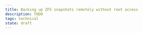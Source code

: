 ```yaml
---
title: Backing up ZFS snapshots remotely without root access
description: TODO
tags: technical
state: draft
---
```

